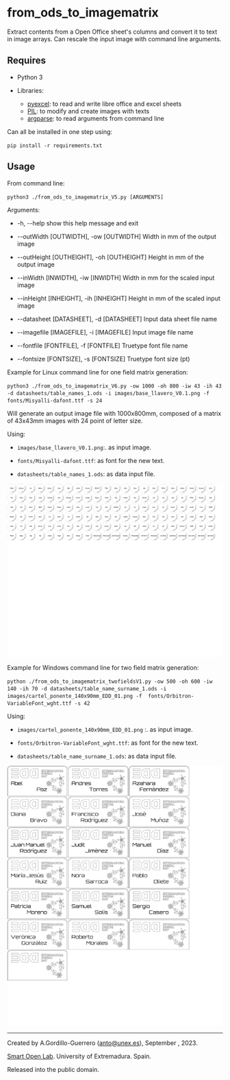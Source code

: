 # from_ods_to_imagematrix

Extract contents from a Open Office sheet's columns and convert it to text in image arrays.
Can rescale the input image with command line arguments. 

## Requires

- Python 3

- Libraries:
  - [pyexcel](http://docs.pyexcel.org/en/latest/): to read and write libre office and excel sheets
  - [PIL](https://pypi.org/project/Pillow/): to modify and create images with texts
  - [argparse](https://docs.python.org/3/library/argparse.html): to read arguments from command line

Can all be installed in one step using:

`pip install -r requirements.txt`

## Usage

From command line:

`python3 ./from_ods_to_imagematrix_V5.py [ARGUMENTS]`

Arguments:

-  -h, --help            show this help message and exit

- --outWidth [OUTWIDTH], -ow [OUTWIDTH]
                        Width in mm of the output image

- --outHeight [OUTHEIGHT], -oh [OUTHEIGHT]
                        Height in mm of the output image

- --inWidth [INWIDTH], -iw [INWIDTH]
                        Width in mm for the scaled input image

- --inHeight [INHEIGHT], -ih [INHEIGHT]
                        Height in mm of the scaled input image

- --datasheet [DATASHEET], -d [DATASHEET]
                        Input data sheet file name

- --imagefile [IMAGEFILE], -i [IMAGEFILE]
                        Input image file name

- --fontfile [FONTFILE], -f [FONTFILE]
                        Truetype font file name

- --fontsize [FONTSIZE], -s [FONTSIZE]
                        Truetype font size (pt)

Example for Linux command line for one field matrix generation:

`python3 ./from_ods_to_imagematrix_V6.py -ow 1000 -oh 800 -iw 43 -ih 43 -d datasheets/table_names_1.ods -i images/base_llavero_V0.1.png -f  fonts/Misyalli-dafont.ttf -s 24`

Will generate an output image file with 1000x800mm, composed of a matrix of 43x43mm images with 24 point of letter size.

Using:

- `images/base_llavero_V0.1.png`:. as input image.

- `fonts/Misyalli-dafont.ttf`: as font for the new text.

- `datasheets/table_names_1.ods`: as data input file.

<p align="center">
<img width="800" src="https://github.com/AGordiGuerrero/from_ods_to_imagematrix/blob/master/labelarray_output.jpg">
</p>

Example for Windows command line for two field matrix generation:

`python ./from_ods_to_imagematrix_twofieldsV1.py -ow 500 -oh 600 -iw 140 -ih 70 -d datasheets/table_name_surname_1.ods -i images/cartel_ponente_140x90mm_EDD_01.png -f  fonts/Orbitron-VariableFont_wght.ttf -s 42`

Using:

- `images/cartel_ponente_140x90mm_EDD_01.png` :. as input image.

- `fonts/Orbitron-VariableFont_wght.ttf`: as font for the new text.

- `datasheets/table_name_surname_1.ods`: as data input file.

<p align="center">
<img width="800" src="https://github.com/AGordiGuerrero/from_ods_to_imagematrix/blob/master/labelarray_output_twofields.jpg">
</p>

----------------

Created by A.Gordillo-Guerrero (anto@unex.es), September , 2023.

[Smart Open Lab](www.smartopenlab.com). University of Extremadura. Spain.

Released into the public domain.
